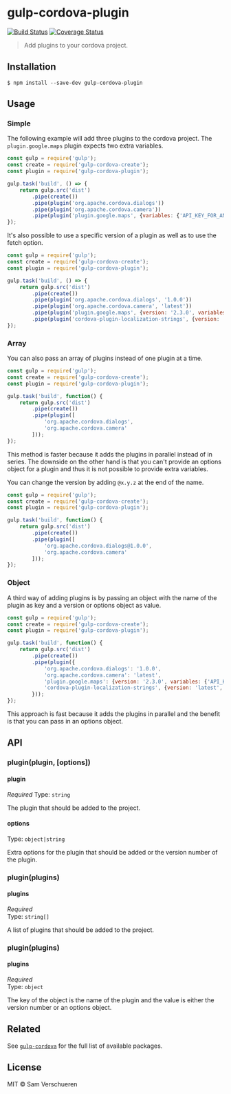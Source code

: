 # gulp-cordova-plugin

[![Build Status](https://travis-ci.org/SamVerschueren/gulp-cordova-plugin.svg?branch=master)](https://travis-ci.org/SamVerschueren/gulp-cordova-plugin)
[![Coverage Status](https://coveralls.io/repos/SamVerschueren/gulp-cordova-plugin/badge.svg?branch=master)](https://coveralls.io/r/SamVerschueren/gulp-cordova-plugin?branch=master)

> Add plugins to your cordova project.


## Installation

```
$ npm install --save-dev gulp-cordova-plugin
```


## Usage

### Simple

The following example will add three plugins to the cordova project. The `plugin.google.maps` plugin expects two extra
variables.

```js
const gulp = require('gulp');
const create = require('gulp-cordova-create');
const plugin = require('gulp-cordova-plugin');

gulp.task('build', () => {
    return gulp.src('dist')
        .pipe(create())
        .pipe(plugin('org.apache.cordova.dialogs'))
        .pipe(plugin('org.apache.cordova.camera'))
        .pipe(plugin('plugin.google.maps', {variables: {'API_KEY_FOR_ANDROID': 'xxx', 'API_KEY_FOR_IOS': 'xxx'}}));
});
```

It's also possible to use a specific version of a plugin as well as to use the fetch option.

```js
const gulp = require('gulp');
const create = require('gulp-cordova-create');
const plugin = require('gulp-cordova-plugin');

gulp.task('build', () => {
    return gulp.src('dist')
        .pipe(create())
        .pipe(plugin('org.apache.cordova.dialogs', '1.0.0'))
        .pipe(plugin('org.apache.cordova.camera', 'latest'))
        .pipe(plugin('plugin.google.maps', {version: '2.3.0', variables: {'API_KEY_FOR_ANDROID': 'xxx', 'API_KEY_FOR_IOS': 'xxx'}}))
        .pipe(plugin('cordova-plugin-localization-strings', {version: 'latest', fetch: true}));
});
```

### Array

You can also pass an array of plugins instead of one plugin at a time.

```js
const gulp = require('gulp');
const create = require('gulp-cordova-create');
const plugin = require('gulp-cordova-plugin');

gulp.task('build', function() {
    return gulp.src('dist')
        .pipe(create())
        .pipe(plugin([
            'org.apache.cordova.dialogs',
            'org.apache.cordova.camera'
        ]));
});
```

This method is faster because it adds the plugins in parallel instead of in series. The downside on the other hand is that you can't provide
an options object for a plugin and thus it is not possible to provide extra variables.

You can change the version by adding `@x.y.z` at the end of the name.

```js
const gulp = require('gulp');
const create = require('gulp-cordova-create');
const plugin = require('gulp-cordova-plugin');

gulp.task('build', function() {
    return gulp.src('dist')
        .pipe(create())
        .pipe(plugin([
            'org.apache.cordova.dialogs@1.0.0',
            'org.apache.cordova.camera'
        ]));
});
```

### Object

A third way of adding plugins is by passing an object with the name of the plugin as key and a version or options object as value.

```js
const gulp = require('gulp');
const create = require('gulp-cordova-create');
const plugin = require('gulp-cordova-plugin');

gulp.task('build', function() {
    return gulp.src('dist')
        .pipe(create())
        .pipe(plugin({
            'org.apache.cordova.dialogs': '1.0.0',
            'org.apache.cordova.camera': 'latest',
            'plugin.google.maps': {version: '2.3.0', variables: {'API_KEY_FOR_ANDROID': 'xxx', 'API_KEY_FOR_IOS': 'xxx'}},
            'cordova-plugin-localization-strings', {version: 'latest', fetch: true}
        }));
});
```

This approach is fast because it adds the plugins in parallel and the benefit is that you can pass in an options object.


## API

### plugin(plugin, [options])

#### plugin

*Required*
Type: `string`

The plugin that should be added to the project.

#### options

Type: `object|string`

Extra options for the plugin that should be added or the version number of the plugin.

### plugin(plugins)

#### plugins

*Required*<br>
Type: `string[]`

A list of plugins that should be added to the project.

### plugin(plugins)

#### plugins

*Required*<br>
Type: `object`

The key of the object is the name of the plugin and the value is either the version number or an options object.


## Related

See [`gulp-cordova`](https://github.com/SamVerschueren/gulp-cordova) for the full list of available packages.


## License

MIT © Sam Verschueren
